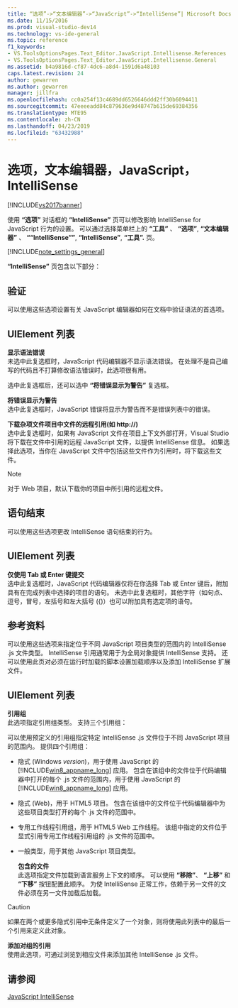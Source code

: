 ```yaml
---
title: “选项”->“文本编辑器”->“JavaScript”->“IntelliSense”| Microsoft Docs
ms.date: 11/15/2016
ms.prod: visual-studio-dev14
ms.technology: vs-ide-general
ms.topic: reference
f1_keywords:
- VS.ToolsOptionsPages.Text_Editor.JavaScript.Intellisense.References
- VS.ToolsOptionsPages.Text_Editor.JavaScript.Intellisense.General
ms.assetid: b4a9816d-cf87-4dc6-a8d4-1591d6a48103
caps.latest.revision: 24
author: gewarren
ms.author: gewarren
manager: jillfra
ms.openlocfilehash: cc0a254f13c4689dd6526646ddd2ff30b6094411
ms.sourcegitcommit: 47eeeeadd84c879636e9d48747b615de69384356
ms.translationtype: MTE95
ms.contentlocale: zh-CN
ms.lasthandoff: 04/23/2019
ms.locfileid: "63432988"
---
```

# <a name="options-text-editor-javascript-intellisense"></a>选项，文本编辑器，JavaScript，IntelliSense
[!INCLUDE[vs2017banner](../../includes/vs2017banner.md)]

使用 **“选项”** 对话框的 **“IntelliSense”** 页可以修改影响 IntelliSense for JavaScript 行为的设置。 可以通过选择菜单栏上的 **“工具”** 、 **“选项”**, **“文本编辑器”** 、 **““IntelliSense””**, **“IntelliSense”**, **“工具”.** 页。  
  
 [!INCLUDE[note_settings_general](../../includes/note-settings-general-md.md)]  
  
 **“IntelliSense”** 页包含以下部分：  
  
## <a name="validation"></a>验证  
 可以使用这些选项设置有关 JavaScript 编辑器如何在文档中验证语法的首选项。  
  
## <a name="uielement-list"></a>UIElement 列表  
 **显示语法错误**  
 未选中此复选框时，JavaScript 代码编辑器不显示语法错误。 在处理不是自己编写的代码且不打算修改语法错误时，此选项很有用。  
  
 选中此复选框后，还可以选中 **“将错误显示为警告”** 复选框。  
  
 **将错误显示为警告**  
 选中此复选框时，JavaScript 错误将显示为警告而不是错误列表中的错误。  
  
 **下载杂项文件项目中文件的远程引用(如 http://)**  
 选中此复选框时，如果有 JavaScript 文件在项目上下文外部打开，Visual Studio 将下载在文件中引用的远程 JavaScript 文件，以提供 IntelliSense 信息。 如果选择此选项，当你在 JavaScript 文件中包括这些文件作为引用时，将下载这些文件。  
  
> [!NOTE]
> 对于 Web 项目，默认下载你的项目中所引用的远程文件。  
  
## <a name="statement-completion"></a>语句结束  
 可以使用这些选项更改 IntelliSense 语句结束的行为。  
  
## <a name="uielement-list"></a>UIElement 列表  
 **仅使用 Tab 或 Enter 键提交**  
 选中此复选框时，JavaScript 代码编辑器仅将在你选择 Tab 或 Enter 键后，附加具有在完成列表中选择的项目的语句。 未选中此复选框时，其他字符（如句点、逗号，冒号，左括号和左大括号 ({)）也可以附加具有选定项的语句。  
  
## <a name="references"></a>参考资料  
 可以使用这些选项来指定位于不同 JavaScript 项目类型的范围内的 IntelliSense .js 文件类型。 IntelliSense 引用通常用于为全局对象提供 IntelliSense 支持。 还可以使用此页对必须在运行时加载的脚本设置加载顺序以及添加 IntelliSense 扩展文件。  
  
## <a name="uielement-list"></a>UIElement 列表  
 **引用组**  
 此选项指定引用组类型。 支持三个引用组：  
  
 可以使用预定义的引用组指定特定 IntelliSense .js 文件位于不同 JavaScript 项目的范围内。 提供四个引用组：  
  
- 隐式 (Windows *version*)，用于使用 JavaScript 的 [!INCLUDE[win8_appname_long](../../includes/win8-appname-long-md.md)] 应用。 包含在该组中的文件位于代码编辑器中打开的每个 .js 文件的范围内，用于使用 JavaScript 的 [!INCLUDE[win8_appname_long](../../includes/win8-appname-long-md.md)] 应用。  
  
- 隐式 (Web)，用于 HTML5 项目。 包含在该组中的文件位于代码编辑器中为这些项目类型打开的每个 .js 文件的范围中。  
  
- 专用工作线程引用组，用于 HTML5 Web 工作线程。 该组中指定的文件位于显式引用专用工作线程引用组的 .js 文件的范围中。  
  
- 一般类型，用于其他 JavaScript 项目类型。  
  
  **包含的文件**  
  此选项指定文件加载到语言服务上下文的顺序。 可以使用 **“移除”**、 **“上移”** 和 **“下移”** 按钮配置此顺序。 为使 IntelliSense 正常工作，依赖于另一文件的文件必须在另一文件加载后加载。  
  
> [!CAUTION]
> 如果在两个或更多隐式引用中无条件定义了一个对象，则将使用此列表中的最后一个引用来定义此对象。  
  
 **添加对组的引用**  
 使用此选项，可通过浏览到相应文件来添加其他 IntelliSense .js 文件。  
  
## <a name="see-also"></a>请参阅  
 [JavaScript IntelliSense](../../ide/javascript-intellisense.md)
